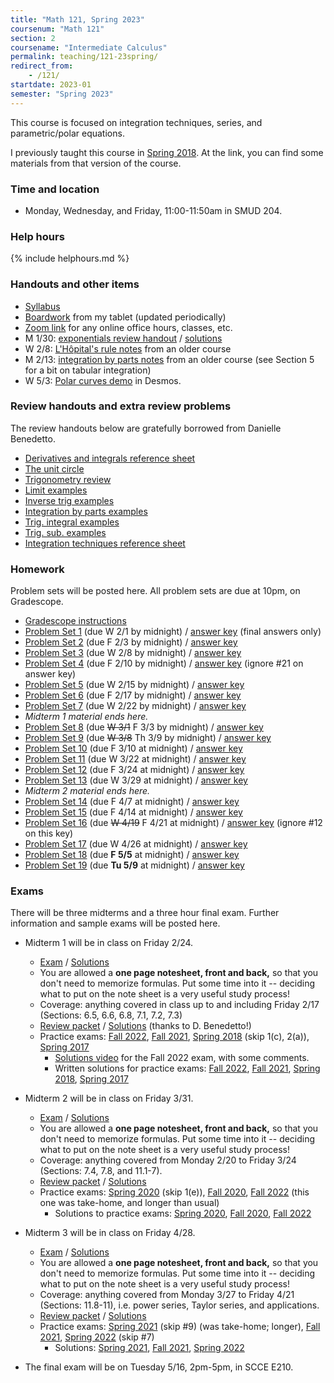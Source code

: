 ```yaml
---
title: "Math 121, Spring 2023"
coursenum: "Math 121"
section: 2
coursename: "Intermediate Calculus"
permalink: teaching/121-23spring/
redirect_from:
    - /121/
startdate: 2023-01
semester: "Spring 2023"
---
```


This course is focused on integration techniques, series, and parametric/polar equations.

I previously taught this course in [Spring 2018](../121-18spring). At the link, you can find some materials from that version of the course.

### Time and location
* Monday, Wednesday, and Friday, 11:00-11:50am in SMUD 204.

### Help hours

{% include helphours.md %}

### Handouts and other items

*   [Syllabus](handouts/syllabus.pdf)
*   [Boardwork](https://www.dropbox.com/sh/bmeytsrkjks2w6x/AADiYDH5Vrgoiq2W4YNLECf7a?dl=0) from my tablet (updated periodically)
*   [Zoom link](https://amherstcollege.zoom.us/j/97816492611?pwd=VnFGcktXWTFXc2lTa2tXQVlkMU5Vdz09) for any online office hours, classes, etc.
*   M 1/30: [exponentials review handout](../121-18spring/handouts/2018-01-23.pdf) / [solutions](../121-18spring/handouts/2018-01-23-soln.pdf)
*   W 2/8: [L'Hôpital's rule notes](../math1a/lecture23.pdf) from an older course
*   M 2/13: [integration by parts notes](../math1a/lecture32.pdf) from an older course (see Section 5 for a bit on tabular integration)
*   W 5/3: [Polar curves demo](https://www.desmos.com/calculator/nyxiztnbf5) in Desmos.
<!--handouts-->

<!-- The 2018 handouts are below, for reference.
*   1/22: [Exponential review problems](handouts/2018-01-23.pdf) / [Solutions](handouts/2018-01-23-soln.pdf)
*   1/23: [Overview of e^x and ln(x)](https://dbenedetto.people.amherst.edu/math121/expln.pdf) (review)
*   1/29: [Inverse trig practice](handouts/2018-01-29.pdf) / [Solutions](handouts/2018-01-29-soln.pdf)
*   1/31: [L'Hôpital's rule notes](handouts/2018-01-31.pdf) (with examples and solutions)
*   2/2: [Indeterminate form notes](handouts/2018-02-02.pdf) (with examples and solutions)
*   2/6: [Integration by parts examples](handouts/2018-02-06.pdf) / [Solutions](handouts/2018-02-06-soln.pdf)
*   Review handouts on convergence tests (from Danielle Benedetto):
    
    *   [Geometric series](https://dbenedetto.people.amherst.edu/math121/GeometricSeriesTest.pdf)
    *   [Nth Term Divergence Test (NTDT)](https://dbenedetto.people.amherst.edu/math121/nthTermDivergenceTest.pdf)
    *   [p-Series](https://dbenedetto.people.amherst.edu/math121/pSeriesTest.pdf)
    *   [Integral Test](https://dbenedetto.people.amherst.edu/math121/IntegralTest.pdf)
    *   [Comparison Test](https://dbenedetto.people.amherst.edu/math121/ComparisonTest.pdf)
    *   [Limit Comparison Test](https://dbenedetto.people.amherst.edu/math121/LimitComparisonTest.pdf)
    *   [Alternating Series Test](https://dbenedetto.people.amherst.edu/math121/AlternatingSeriesTest.pdf)
    *   [Absolute Convergence Test](https://dbenedetto.people.amherst.edu/math121/AbsoluteConvergenceTest.pdf)
    *   [Ratio Test](https://dbenedetto.people.amherst.edu/math121/RatioTest.pdf)
    
    
    
*   [Converge Tests Summary](handouts/2018-03-19.pdf)
*   [Polar curve examples](https://dbenedetto.people.amherst.edu/math121fall17/polarcurvehandout.pdf)
-->

### Review handouts and extra review problems

The review handouts below are gratefully borrowed from Danielle Benedetto.

* [Derivatives and integrals reference sheet](https://dbenedetto.people.amherst.edu/math121/derivativesintegrals.pdf)
* [The unit circle](https://dbenedetto.people.amherst.edu/math121/TrigHandout.pdf)
* [Trigonometry review](https://dbenedetto.people.amherst.edu/math121/trig.pdf)
* [Limit examples](https://dbenedetto.people.amherst.edu/math121/limitsexamples.pdf)
* [Inverse trig examples](https://dbenedetto.people.amherst.edu/math121/inversetrigintegrals.pdf)
* [Integration by parts examples](https://dbenedetto.people.amherst.edu/math121/IBP.pdf)
* [Trig. integral examples](https://dbenedetto.people.amherst.edu/math121/trigintegrals.pdf)
* [Trig. sub. examples](https://dbenedetto.people.amherst.edu/math121/trigsub.pdf)
* [Integration techniques reference sheet](https://dbenedetto.people.amherst.edu/math121/referencesheet.pdf)

### Homework

Problem sets will be posted here. All problem sets are due at 10pm, on Gradescope.

* [Gradescope instructions](handouts/gsinfo.pdf)
* [Problem Set 1](psets/pset1.pdf) (due W 2/1 by midnight) / [answer key](https://dbenedetto.people.amherst.edu/math121/HW1FinalAnswers.pdf) (final answers only)
* [Problem Set 2](psets/pset2.pdf) (due F 2/3 by midnight) / [answer key](https://dbenedetto.people.amherst.edu/math121/HW2FinalAnswers.pdf)
* [Problem Set 3](psets/pset3.pdf) (due W 2/8 by midnight) / [answer key](https://dbenedetto.people.amherst.edu/math121/HW3FinalAnswers.pdf)
* [Problem Set 4](psets/pset4.pdf) (due F 2/10 by midnight) / [answer key](https://dbenedetto.people.amherst.edu/math121/HW4FinalAnswers.pdf) (ignore #21 on answer key)
* [Problem Set 5](psets/pset5.pdf) (due W 2/15 by midnight) / [answer key](https://dbenedetto.people.amherst.edu/math121/HW5FinalAnswers.pdf)
* [Problem Set 6](psets/pset6.pdf) (due F 2/17 by midnight) / [answer key](https://dbenedetto.people.amherst.edu/math121/HW6FinalAnswers.pdf)
* [Problem Set 7](psets/pset7.pdf) (due W 2/22 by midnight) / [answer key](https://dbenedetto.people.amherst.edu/math121/HW7FinalAnswers.pdf)
* *Midterm 1 material ends here.*
* [Problem Set 8](psets/pset8.pdf) (due ~~W 3/1~~ F 3/3 by midnight) / [answer key](psets/HW8FinalAnswers.pdf)
* [Problem Set 9](psets/pset9.pdf) (due ~~W 3/8~~ Th 3/9 by midnight) / [answer key](https://dbenedetto.people.amherst.edu/math121/HW9FinalAnswers.pdf)
* [Problem Set 10](psets/pset10.pdf) (due F 3/10 at midnight) / [answer key](https://dbenedetto.people.amherst.edu/math121/HW10FinalAnswers.pdf)
* [Problem Set 11](psets/pset11.pdf) (due W 3/22 at midnight) / [answer key](https://dbenedetto.people.amherst.edu/math121/HW11FinalAnswers.pdf)
* [Problem Set 12](psets/pset12.pdf) (due F 3/24 at midnight) / [answer key](https://dbenedetto.people.amherst.edu/math121/HW12FinalAnswers.pdf)
* [Problem Set 13](psets/pset13.pdf) (due W 3/29 at midnight) / [answer key](psets/pset13answers.pdf)
* *Midterm 2 material ends here.*
* [Problem Set 14](psets/pset14.pdf) (due F 4/7 at midnight) / [answer key](https://dbenedetto.people.amherst.edu/math121fall22/HW15FinalAnswers.pdf)
* [Problem Set 15](psets/pset15.pdf) (due F 4/14 at midnight) / [answer key](https://dbenedetto.people.amherst.edu/math121fall22/HW16FinalAnswers.pdf)
* [Problem Set 16](psets/pset16.pdf) (due ~~W 4/19~~ F 4/21 at midnight) / [answer key](https://dbenedetto.people.amherst.edu/math121fall22/HW17FinalAnswers.pdf) (ignore #12 on this key)
* [Problem Set 17](psets/pset17.pdf) (due W 4/26 at midnight) / [answer key](https://dbenedetto.people.amherst.edu/math121/HW18FinalAnswers.pdf)
* [Problem Set 18](psets/pset18.pdf) (due **F 5/5** at midnight) / [answer key](psets/pset18key.pdf)
* [Problem Set 19](psets/pset19.pdf) (due **Tu 5/9** at midnight) / [answer key](https://dbenedetto.people.amherst.edu/math121/HW20FinalAnswers.pdf)
<!--psets-->

### Exams

There will be three midterms and a three hour final exam. Further information and sample exams will be posted here.

* Midterm 1 will be in class on Friday 2/24.
    * [Exam](https://moodle.amherst.edu/pluginfile.php/1007413/mod_resource/content/1/midterm1compact.pdf) / [Solutions](https://moodle.amherst.edu/pluginfile.php/1007414/mod_resource/content/1/midterm1soln.pdf)
    * You are allowed a **one page notesheet, front and back,** so that you don't need to memorize formulas. Put some time into it -- deciding what to put on the note sheet is a very useful study process!
    * Coverage: anything covered in class up to and including Friday 2/17 (Sections: 6.5, 6.6, 6.8, 7.1, 7.2, 7.3)
    * [Review packet](exams/reviewPacketBenedetto.pdf) / [Solutions](https://dbenedetto.people.amherst.edu/math121/exam1reviewpacketfall2022answers.pdf) (thanks to D. Benedetto!)
    * Practice exams: [Fall 2022](https://dbenedetto.people.amherst.edu/math121fall22/exam1fall22compact.pdf), [Fall 2021](https://dbenedetto.people.amherst.edu/math121fall22/exam1fall21compact.pdf), [Spring 2018](https://dbenedetto.people.amherst.edu/math121fall22/exam1spring18compact.pdf) (skip 1(c), 2(a)), [Spring 2017](https://dbenedetto.people.amherst.edu/math121fall22/exam1spring17compact.pdf)
        * [Solutions video](https://www.dropbox.com/s/mn64o1xdb5mfm3x/121midterm1solutions.mp4?dl=0) for the Fall 2022 exam, with some comments.
        * Written solutions for practice exams: [Fall 2022](exams/fall22midterm1soln.pdf), [Fall 2021](https://dbenedetto.people.amherst.edu/math121fall22/exam1fall21answers.pdf), [Spring 2018](https://dbenedetto.people.amherst.edu/math121fall22/exam1spring18answers.pdf), [Spring 2017](https://dbenedetto.people.amherst.edu/math121fall22/exam1spring17answers.pdf)

* Midterm 2 will be in class on Friday 3/31.
    * [Exam](https://moodle.amherst.edu/pluginfile.php/1012521/mod_resource/content/1/midterm2compact.pdf) / [Solutions](https://moodle.amherst.edu/pluginfile.php/1012522/mod_resource/content/1/midterm2soln.pdf)
    * You are allowed a **one page notesheet, front and back,** so that you don't need to memorize formulas. Put some time into it -- deciding what to put on the note sheet is a very useful study process!
    * Coverage: anything covered from Monday 2/20 to Friday 3/24 (Sections: 7.4, 7.8, and 11.1-7).
    * [Review packet](https://dbenedetto.people.amherst.edu/math121/exam2reviewpacketfall22.pdf) / [Solutions](https://dbenedetto.people.amherst.edu/math121/exam2reviewpacketfall22answers.pdf)
    * Practice exams: [Spring 2020](https://dbenedetto.people.amherst.edu/math121/exam2spring20compact.pdf) (skip 1(e)), [Fall 2020](https://dbenedetto.people.amherst.edu/math121/exam2fall20compact.pdf), [Fall 2022](https://dbenedetto.people.amherst.edu/math121/exam2fall22compact.pdf) (this one was take-home, and longer than usual)
        * Solutions to practice exams: [Spring 2020](https://dbenedetto.people.amherst.edu/math121/exam2spring20answers.pdf), [Fall 2020](https://dbenedetto.people.amherst.edu/math121/exam2fall20answers.pdf), [Fall 2022](https://dbenedetto.people.amherst.edu/math121/exam2fall22answers.pdf)

* Midterm 3 will be in class on Friday 4/28.
    * [Exam](https://moodle.amherst.edu/pluginfile.php/1020243/mod_resource/content/1/midterm3compact.pdf) / [Solutions](https://moodle.amherst.edu/pluginfile.php/1020244/mod_resource/content/1/midterm3soln.pdf)
    * You are allowed a **one page notesheet, front and back,** so that you don't need to memorize formulas. Put some time into it -- deciding what to put on the note sheet is a very useful study process!
    * Coverage: anything covered from Monday 3/27 to Friday 4/21 (Sections: 11.8-11), i.e. power series, Taylor series, and applications.
    * [Review packet](https://dbenedetto.people.amherst.edu/math121/exam3reviewpacketfall22.pdf) / [Solutions](https://dbenedetto.people.amherst.edu/math121/exam3reviewpacketfall22answers.pdf)
    * Practice exams: [Spring 2021](https://dbenedetto.people.amherst.edu/math121/exam3spring21compact.pdf) (skip #9) (was take-home; longer), [Fall 2021](https://dbenedetto.people.amherst.edu/math121/exam3fall21compact.pdf), [Spring 2022](https://dbenedetto.people.amherst.edu/math121/exam3spring22compact.pdf) (skip #7)
        * Solutions: [Spring 2021](https://dbenedetto.people.amherst.edu/math121/exam3spring21answers.pdf), [Fall 2021](https://dbenedetto.people.amherst.edu/math121/exam3fall21answers.pdf), [Spring 2022](https://dbenedetto.people.amherst.edu/math121/exam3spring22answers.pdf)


* The final exam will be on Tuesday 5/16, 2pm-5pm, in SCCE E210.

<!-- 2018 material here for reference.
* [Midterm 1](https://lms.ats.amherst.edu/pluginfile.php/544203/mod_resource/content/1/midterm1-compact.pdf) ([Solutions](https://lms.ats.amherst.edu/pluginfile.php/544205/mod_resource/content/1/midterm1-soln.pdf)) Friday, February 16.
    
    * [Sample Exam 1](handouts/mt1sample1.pdf) / [Key](handouts/mt1sample1-key.pdf) (Disregard problem 4(b))
    * [Sample Exam 2](handouts/mt1sample2.pdf) / [Key](handouts/mt1sample2-key.pdf) (Disregard problem 4 and the optional bonus)
    * [Sample Exam 3](handouts/mt1sample3.pdf) / [Key](handouts/mt1sample3-key.pdf) (Disregard problem 4(b))
    
    
    
*    [Midterm 2](https://lms.ats.amherst.edu/pluginfile.php/548640/mod_resource/content/1/midterm2-compact.pdf) ([Solutions](https://lms.ats.amherst.edu/pluginfile.php/548641/mod_resource/content/1/midterm2-soln.pdf)) Friday, March 23.

*   [Review packet](handouts/midterm2-packet-filtered.pdf) / [Solutions](handouts/midterm2-packet-soln.pdf) (Note: you may omit any crossed-out problems, which concern topics that won't be on our midterm this semester)
*   [Topic list](handouts/midterm2-topics.pdf)
*   [Sample Exam 1](handouts/midterm2-sample1.pdf) / [Key](handouts/midterm2-sample1-soln.pdf)
*   [Sample Exam 2](handouts/midterm2-sample2.pdf) / [Key](handouts/midterm2-sample2-soln.pdf)

*    [Midterm 3](https://lms.ats.amherst.edu/pluginfile.php/555800/mod_resource/content/2/midterm3.pdf) ([Solutions](https://lms.ats.amherst.edu/pluginfile.php/555801/mod_resource/content/1/midterm3-soln.pdf)) Friday, April 20.

*   [Topic list](handouts/midterm3-topics.pdf)
*   [Review problems](https://dbenedetto.people.amherst.edu/math121/exam3reviewpacket.pdf) / [Solutions](https://dbenedetto.people.amherst.edu/math121/exam3reviewpacketanswers.pdf)
*   [Sample Exam 1](https://dbenedetto.people.amherst.edu/math121/exam3spring15compact.pdf) / [Key](https://dbenedetto.people.amherst.edu/math121/exam3spring15answers.pdf)
*   [Sample Exam 2](https://dbenedetto.people.amherst.edu/math121/exam3fall15compact.pdf) / [Key](https://dbenedetto.people.amherst.edu/math121/exam3fall15answers.pdf)
*   [Sample Exam 3](https://dbenedetto.people.amherst.edu/math121/exam3fall17compact.pdf) / [Key](https://dbenedetto.people.amherst.edu/math121/exam3fall17answers.pdf)

*   [Final Exam](https://lms.ats.amherst.edu/pluginfile.php/557079/mod_resource/content/1/final-compact.pdf) / [Solutions](https://lms.ats.amherst.edu/pluginfile.php/557080/mod_resource/content/1/final-soln.pdf) Monday, May 7, at 2pm in MERR 2. 

*   Sample Exams: (each has some problems crossed out because we did not cover that topic in our section this term)
    
    *   [Spring 2015](handouts/final-spring15.pdf) / [Key](handouts/final-spring15-soln.pdf)
    *   [Fall 2015](handouts/final-fall15.pdf) / [Key](handouts/final-fall15-soln.pdf)
    *   [Spring 2016](handouts/final-spring16.pdf) / [Key](handouts/final-spring16-soln.pdf)
    *   [Fall 2016](handouts/final-fall16.pdf) / [Key](handouts/final-fall16-soln.pdf)
    *   [Spring 2017](handouts/final-spring17.pdf) / [Key](handouts/final-spring17-soln.pdf)
    
    
    
*   [Review packet on polar coordinates](https://dbenedetto.people.amherst.edu/math121fall17/finalexamreviewpacket.pdf)
-->
